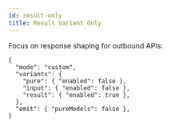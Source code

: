 ```yaml
---
id: result-only
title: Result Variant Only
---
```


Focus on response shaping for outbound APIs:

```jsonc
{
  "mode": "custom",
  "variants": {
    "pure": { "enabled": false },
    "input": { "enabled": false },
    "result": { "enabled": true },
  },
  "emit": { "pureModels": false },
}
```
